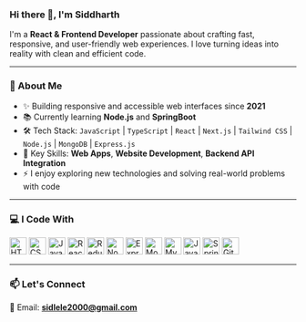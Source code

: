 ### Hi there 👋, I'm Siddharth

I'm a **React & Frontend Developer** passionate about crafting fast, responsive, and user-friendly web experiences. I love turning ideas into reality with clean and efficient code.

---

### 🧩 About Me

- ✨ Building responsive and accessible web interfaces since **2021**  
- 📚 Currently learning **Node.js** and **SpringBoot**  
- 🛠️ Tech Stack: `JavaScript` | `TypeScript` | `React` | `Next.js` | `Tailwind CSS` | `Node.js` | `MongoDB` | `Express.js`  
- 🎯 Key Skills: **Web Apps**, **Website Development**, **Backend API Integration**  
- ⚡ I enjoy exploring new technologies and solving real-world problems with code

---

### 💻 I Code With

<p align="left">
  <img src="https://cdn.jsdelivr.net/gh/devicons/devicon/icons/html5/html5-original.svg" width="30" alt="HTML5" />
  <img src="https://cdn.jsdelivr.net/gh/devicons/devicon/icons/css3/css3-original.svg" width="30" alt="CSS3" />
  <img src="https://cdn.jsdelivr.net/gh/devicons/devicon/icons/javascript/javascript-original.svg" width="30" alt="JavaScript" />
  <img src="https://cdn.jsdelivr.net/gh/devicons/devicon/icons/react/react-original.svg" width="30" alt="React" />
  <img src="https://cdn.jsdelivr.net/gh/devicons/devicon/icons/redux/redux-original.svg" width="30" alt="Redux" />
  <img src="https://cdn.jsdelivr.net/gh/devicons/devicon/icons/nodejs/nodejs-original.svg" width="30" alt="Node.js" />
  <img src="https://cdn.jsdelivr.net/gh/devicons/devicon/icons/express/express-original.svg" width="30" alt="Express.js" />
  <img src="https://cdn.jsdelivr.net/gh/devicons/devicon/icons/mongodb/mongodb-original.svg" width="30" alt="MongoDB" />
  <img src="https://cdn.jsdelivr.net/gh/devicons/devicon/icons/mysql/mysql-original.svg" width="30" alt="MySQL" />
  <img src="https://cdn.jsdelivr.net/gh/devicons/devicon/icons/java/java-original.svg" width="30" alt="Java" />
  <img src="https://cdn.jsdelivr.net/gh/devicons/devicon/icons/spring/spring-original.svg" width="30" alt="Spring Boot" />
  <img src="https://cdn.jsdelivr.net/gh/devicons/devicon/icons/git/git-original.svg" width="30" alt="Git" />
</p>

---

### 📫 Let's Connect  
📧 Email: **sidlele2000@gmail.com**


